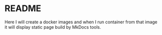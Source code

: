 # README

Here I will create a docker images and when I run container from that image it will display static page build by MkDocs tools.
